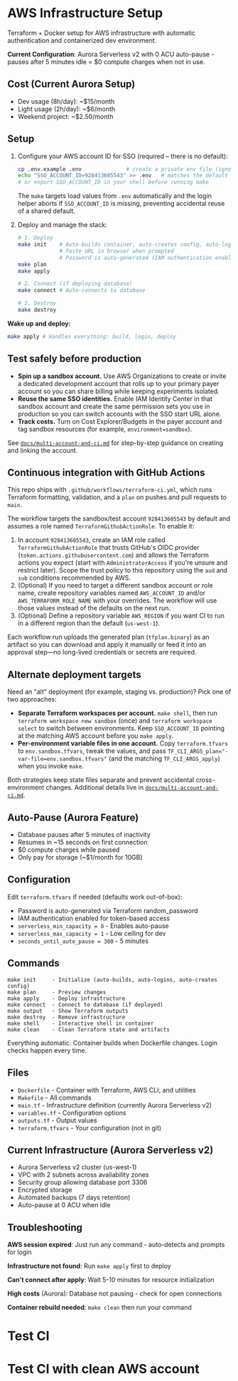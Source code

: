 # AWS Infrastructure Setup

Terraform + Docker setup for AWS infrastructure with automatic authentication and containerized dev environment.

**Current Configuration**: Aurora Serverless v2 with 0 ACU auto-pause - pauses after 5 minutes idle = $0 compute charges when not in use.

## Cost (Current Aurora Setup)

- Dev usage (8h/day): ~$15/month
- Light usage (2h/day): ~$6/month
- Weekend project: ~$2.50/month

## Setup

1. Configure your AWS account ID for SSO (required – there is no default):

   ```bash
   cp .env.example .env              # create a private env file (ignored by git)
   echo "SSO_ACCOUNT_ID=928413605543" >> .env   # matches the default CI sandbox
   # or export SSO_ACCOUNT_ID in your shell before running make
   ```

   The `make` targets load values from `.env` automatically and the login helper
   aborts if `SSO_ACCOUNT_ID` is missing, preventing accidental reuse of a shared
   default.

2. Deploy and manage the stack:

   ```bash
   # 1. Deploy
   make init    # Auto-builds container, auto-creates config, auto-logs in
                # Paste URL in browser when prompted
                # Password is auto-generated (IAM authentication enabled)
   make plan
   make apply

   # 2. Connect (if deploying database)
   make connect # Auto-connects to database

   # 3. Destroy
   make destroy
   ```

**Wake up and deploy:**
```bash
make apply # Handles everything: build, login, deploy
```

## Test safely before production

- **Spin up a sandbox account.** Use AWS Organizations to create or invite a
  dedicated development account that rolls up to your primary payer account so
  you can share billing while keeping experiments isolated.
- **Reuse the same SSO identities.** Enable IAM Identity Center in that sandbox
  account and create the same permission sets you use in production so you can
  switch accounts with the SSO start URL alone.
- **Track costs.** Turn on Cost Explorer/Budgets in the payer account and tag
  sandbox resources (for example, `environment=sandbox`).

See [`docs/multi-account-and-ci.md`](docs/multi-account-and-ci.md) for
step-by-step guidance on creating and linking the account.

## Continuous integration with GitHub Actions

This repo ships with `.github/workflows/terraform-ci.yml`, which runs Terraform
formatting, validation, and a `plan` on pushes and pull requests to `main`.

The workflow targets the sandbox/test account `928413605543` by default and
assumes a role named `TerraformGithubActionRole`. To enable it:

1. In account `928413605543`, create an IAM role called
   `TerraformGithubActionRole` that trusts GitHub's OIDC provider
   (`token.actions.githubusercontent.com`) and allows the Terraform actions you
   expect (start with `AdministratorAccess` if you're unsure and restrict later).
   Scope the trust policy to this repository using the `aud` and `sub`
   conditions recommended by AWS.
2. (Optional) If you need to target a different sandbox account or role name,
   create repository variables named `AWS_ACCOUNT_ID` and/or
   `AWS_TERRAFORM_ROLE_NAME` with your overrides. The workflow will use those
   values instead of the defaults on the next run.
3. (Optional) Define a repository variable `AWS_REGION` if you want CI to run in
   a different region than the default (`us-west-1`).

Each workflow run uploads the generated plan (`tfplan.binary`) as an artifact so
you can download and apply it manually or feed it into an approval step—no
long-lived credentials or secrets are required.

## Alternate deployment targets

Need an "alt" deployment (for example, staging vs. production)? Pick one of two
approaches:

- **Separate Terraform workspaces per account.** `make shell`, then run
  `terraform workspace new sandbox` (once) and `terraform workspace select` to
  switch between environments. Keep `SSO_ACCOUNT_ID` pointing at the matching
  AWS account before you `make apply`.
- **Per-environment variable files in one account.** Copy `terraform.tfvars` to
  `env.sandbox.tfvars`, tweak the values, and pass
  `TF_CLI_ARGS_plan="-var-file=env.sandbox.tfvars"` (and the matching
  `TF_CLI_ARGS_apply`) when you invoke `make`.

Both strategies keep state files separate and prevent accidental cross-
environment changes. Additional details live in
[`docs/multi-account-and-ci.md`](docs/multi-account-and-ci.md).

## Auto-Pause (Aurora Feature)

- Database pauses after 5 minutes of inactivity
- Resumes in ~15 seconds on first connection
- $0 compute charges while paused
- Only pay for storage (~$1/month for 10GB)

## Configuration

Edit `terraform.tfvars` if needed (defaults work out-of-box):
- Password is auto-generated via Terraform random_password
- IAM authentication enabled for token-based access
- `serverless_min_capacity = 0` - Enables auto-pause
- `serverless_max_capacity = 1` - Low ceiling for dev
- `seconds_until_auto_pause = 300` - 5 minutes

## Commands

```
make init     - Initialize (auto-builds, auto-logins, auto-creates config)
make plan     - Preview changes
make apply    - Deploy infrastructure
make connect  - Connect to database (if deployed)
make output   - Show Terraform outputs
make destroy  - Remove infrastructure
make shell    - Interactive shell in container
make clean    - Clean Terraform state and artifacts
```

Everything automatic. Container builds when Dockerfile changes. Login checks happen every time.

## Files

- `Dockerfile` - Container with Terraform, AWS CLI, and utilities
- `Makefile` - All commands
- `main.tf` - Infrastructure definition (currently Aurora Serverless v2)
- `variables.tf` - Configuration options
- `outputs.tf` - Output values
- `terraform.tfvars` - Your configuration (not in git)

## Current Infrastructure (Aurora Serverless v2)

- Aurora Serverless v2 cluster (us-west-1)
- VPC with 2 subnets across availability zones
- Security group allowing database port 3306
- Encrypted storage
- Automated backups (7 days retention)
- Auto-pause at 0 ACU when idle

## Troubleshooting

**AWS session expired**: Just run any command - auto-detects and prompts for login

**Infrastructure not found**: Run `make apply` first to deploy

**Can't connect after apply**: Wait 5-10 minutes for resource initialization

**High costs** (Aurora): Database not pausing - check for open connections

**Container rebuild needed**: `make clean` then run your command
# Test CI
# Test CI with clean AWS account
